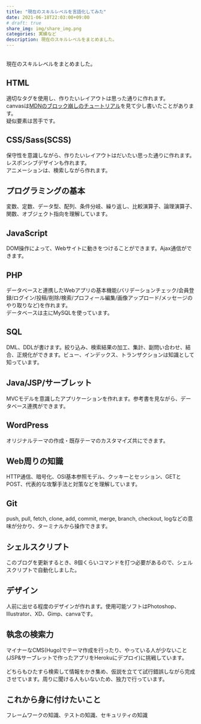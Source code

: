 ```yaml
---
title: "現在のスキルレベルを言語化してみた"
date: 2021-06-18T22:03:00+09:00
# draft: true
share_img: img/share_img.png
categories: 実績など
description: 現在のスキルレベルをまとめました。
---
```

<br>
現在のスキルレベルをまとめました。

## HTML
適切なタグを使用し、作りたいレイアウトは思った通りに作れます。  
canvasは[MDNのブロック崩しのチュートリアル](https://developer.mozilla.org/ja/docs/Games/Tutorials/2D_Breakout_game_pure_JavaScript)を見て少し書いたことがあります。  
疑似要素は苦手です。  

## CSS/Sass(SCSS)
保守性を意識しながら、作りたいレイアウトはだいたい思った通りに作れます。  
レスポンシブデザインも作れます。  
アニメーションは、検索しながら作れます。  

## プログラミングの基本
変数、定数、データ型、配列、条件分岐、繰り返し、比較演算子、論理演算子、関数、オブジェクト指向を理解しています。

## JavaScript
DOM操作によって、Webサイトに動きをつけることができます。Ajax通信ができます。  

## PHP
データベースと連携したWebアプリの基本機能(バリデーションチェック/会員登録/ログイン/投稿/削除/検索/プロフィール編集/画像アップロード/メッセージのやり取りなど)を作れます。  
データベースは主にMySQLを使っています。  

## SQL
DML、DDLが書けます。絞り込み、検索結果の加工、集計、副問い合わせ、結合、正規化ができます。ビュー、インデックス、トランザクションは知識として知っています。

## Java/JSP/サーブレット
MVCモデルを意識したアプリケーションを作れます。参考書を見ながら、データベース連携ができます。

## WordPress
オリジナルテーマの作成・既存テーマのカスタマイズ共にできます。  

## Web周りの知識
HTTP通信、暗号化、OSI基本参照モデル、クッキーとセッション、GETとPOST、代表的な攻撃手法と対策などを理解しています。

## Git
push, pull, fetch, clone, add, commit, merge, branch, checkout, logなどの意味が分かり、ターミナルから操作できます。  

## シェルスクリプト
このブログを更新するとき、8個くらいコマンドを打つ必要があるので、シェルスクリプトで自動化しました。  

## デザイン
人前に出せる程度のデザインが作れます。使用可能ソフトはPhotoshop、Illustrator、XD、Gimp、canvaです。

## 執念の検索力
マイナーなCMS(Hugo)でテーマ作成を行ったり、やっている人が少ないこと(JSP&サーブレットで作ったアプリをHerokuにデプロイ)に挑戦しています。  
<br>
どちらもひたすら検索して情報をかき集め、仮説を立てて試行錯誤しながら完成させています。周りに聞ける人もいないため、独力で行っています。

## これから身に付けたいこと
フレームワークの知識、テストの知識、セキュリティの知識  